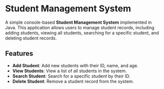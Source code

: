 # Student Management System

A simple console-based **Student Management System** implemented in Java. This application allows users to manage student records, including adding students, viewing all students, searching for a specific student, and deleting student records.

## Features

- **Add Student**: Add new students with their ID, name, and age.
- **View Students**: View a list of all students in the system.
- **Search Student**: Search for a specific student by their ID.
- **Delete Student**: Remove a student record from the system.
